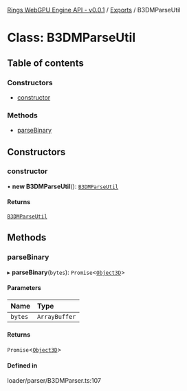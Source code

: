 [Rings WebGPU Engine API - v0.0.1](../README.md) / [Exports](../modules.md) / B3DMParseUtil

# Class: B3DMParseUtil

## Table of contents

### Constructors

- [constructor](B3DMParseUtil.md#constructor)

### Methods

- [parseBinary](B3DMParseUtil.md#parsebinary)

## Constructors

### constructor

• **new B3DMParseUtil**(): [`B3DMParseUtil`](B3DMParseUtil.md)

#### Returns

[`B3DMParseUtil`](B3DMParseUtil.md)

## Methods

### parseBinary

▸ **parseBinary**(`bytes`): `Promise`\<[`Object3D`](Object3D.md)\>

#### Parameters

| Name | Type |
| :------ | :------ |
| `bytes` | `ArrayBuffer` |

#### Returns

`Promise`\<[`Object3D`](Object3D.md)\>

#### Defined in

loader/parser/B3DMParser.ts:107
